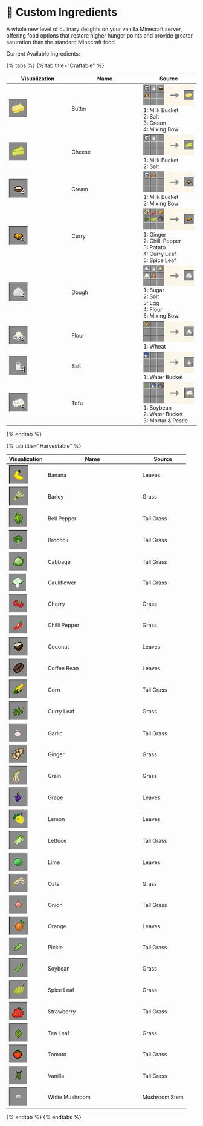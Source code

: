 # 🥕 Custom Ingredients

A whole new level of culinary delights on your vanilla Minecraft server, offering food options that restore higher hunger points and provide greater saturation than the standard Minecraft food.

Current Available Ingredients:

{% tabs %}
{% tab title="Craftable" %}
<table><thead><tr><th width="151.66666666666666">Visualization</th><th width="176">Name</th><th>Source</th></tr></thead><tbody><tr><td><img src="../.gitbook/assets/image (132) (1).png" alt=""></td><td>Butter</td><td><img src="../.gitbook/assets/image (95).png" alt=""><br>1: Milk Bucket<br>2: Salt<br>3: Cream<br>4: Mixing Bowl</td></tr><tr><td><img src="../.gitbook/assets/image (129).png" alt=""></td><td>Cheese</td><td><img src="../.gitbook/assets/image (142) (1).png" alt=""><br>1: Milk Bucket<br>2: Salt</td></tr><tr><td><img src="../.gitbook/assets/image (89) (1) (1).png" alt=""></td><td>Cream</td><td><img src="../.gitbook/assets/image (144).png" alt=""><br>1: Milk Bucket<br>2: Mixing Bowl</td></tr><tr><td><img src="../.gitbook/assets/image (147).png" alt=""></td><td>Curry</td><td><img src="../.gitbook/assets/image (148).png" alt=""><br>1: Ginger<br>2: Chilli Pepper<br>3: Potato<br>4: Curry Leaf<br>5: Spice Leaf</td></tr><tr><td><img src="../.gitbook/assets/image (146).png" alt=""></td><td>Dough</td><td><img src="../.gitbook/assets/image (138).png" alt=""><br>1: Sugar<br>2: Salt<br>3: Egg<br>4: Flour<br>5: Mixing Bowl</td></tr><tr><td><img src="../.gitbook/assets/image (140).png" alt=""></td><td>Flour</td><td><img src="../.gitbook/assets/image (115).png" alt=""><br>1: Wheat</td></tr><tr><td><img src="../.gitbook/assets/image (153) (1).png" alt=""></td><td>Salt</td><td><img src="../.gitbook/assets/image (117).png" alt=""><br>1: Water Bucket</td></tr><tr><td><img src="../.gitbook/assets/image (200).png" alt=""></td><td>Tofu</td><td><img src="../.gitbook/assets/image (180).png" alt=""><br>1: Soybean<br>2: Water Bucket<br>3: Mortar &#x26; Pestle</td></tr></tbody></table>
{% endtab %}

{% tab title="Harvestable" %}
<table><thead><tr><th>Visualization</th><th width="236.66666666666666">Name</th><th>Source</th></tr></thead><tbody><tr><td><img src="../.gitbook/assets/image (143).png" alt="" data-size="original"></td><td>Banana</td><td>Leaves</td></tr><tr><td><img src="../.gitbook/assets/image (154) (1).png" alt=""></td><td>Barley</td><td>Grass</td></tr><tr><td><img src="../.gitbook/assets/image (100) (1).png" alt=""></td><td>Bell Pepper</td><td>Tall Grass</td></tr><tr><td><img src="../.gitbook/assets/image (1) (2) (1) (1) (1).png" alt=""></td><td>Broccoli</td><td>Tall Grass</td></tr><tr><td><img src="../.gitbook/assets/image (125).png" alt=""></td><td>Cabbage</td><td>Tall Grass</td></tr><tr><td><img src="../.gitbook/assets/image (90) (1).png" alt=""></td><td>Cauliflower</td><td>Tall Grass</td></tr><tr><td><img src="../.gitbook/assets/image (119).png" alt=""></td><td>Cherry</td><td>Grass</td></tr><tr><td><img src="../.gitbook/assets/image (126).png" alt=""></td><td>Chilli Pepper</td><td>Grass</td></tr><tr><td><img src="../.gitbook/assets/image (127) (1).png" alt=""></td><td>Coconut</td><td>Leaves</td></tr><tr><td><img src="../.gitbook/assets/image (98) (1).png" alt=""></td><td>Coffee Bean</td><td>Leaves</td></tr><tr><td><img src="../.gitbook/assets/image (105).png" alt=""></td><td>Corn</td><td>Tall Grass</td></tr><tr><td><img src="../.gitbook/assets/image (106).png" alt=""></td><td>Curry Leaf</td><td>Grass</td></tr><tr><td><img src="../.gitbook/assets/image (103).png" alt=""></td><td>Garlic</td><td>Tall Grass</td></tr><tr><td><img src="../.gitbook/assets/image (123).png" alt=""></td><td>Ginger</td><td>Grass</td></tr><tr><td><img src="../.gitbook/assets/image (91) (1).png" alt=""></td><td>Grain</td><td>Grass</td></tr><tr><td><img src="../.gitbook/assets/image (136).png" alt=""></td><td>Grape</td><td>Leaves</td></tr><tr><td><img src="../.gitbook/assets/image (101) (1).png" alt=""></td><td>Lemon</td><td>Leaves</td></tr><tr><td><img src="../.gitbook/assets/image (137) (1).png" alt=""></td><td>Lettuce</td><td>Tall Grass</td></tr><tr><td><img src="../.gitbook/assets/image (97) (1).png" alt=""></td><td>Lime</td><td>Leaves</td></tr><tr><td><img src="../.gitbook/assets/image (130).png" alt=""></td><td>Oats</td><td>Grass</td></tr><tr><td><img src="../.gitbook/assets/image (99).png" alt=""></td><td>Onion</td><td>Tall Grass</td></tr><tr><td><img src="../.gitbook/assets/image (92) (1) (1).png" alt=""></td><td>Orange</td><td>Leaves</td></tr><tr><td><img src="../.gitbook/assets/image (131).png" alt=""></td><td>Pickle</td><td>Tall Grass</td></tr><tr><td><img src="../.gitbook/assets/image (102) (1).png" alt=""></td><td>Soybean</td><td>Grass</td></tr><tr><td><img src="../.gitbook/assets/image (145).png" alt=""></td><td>Spice Leaf</td><td>Grass</td></tr><tr><td><img src="../.gitbook/assets/image (133).png" alt=""></td><td>Strawberry</td><td>Tall Grass</td></tr><tr><td><img src="../.gitbook/assets/image (122).png" alt=""></td><td>Tea Leaf</td><td>Grass</td></tr><tr><td><img src="../.gitbook/assets/image (128).png" alt=""></td><td>Tomato</td><td>Tall Grass</td></tr><tr><td><img src="../.gitbook/assets/image (113).png" alt=""></td><td>Vanilla</td><td>Tall Grass</td></tr><tr><td><img src="../.gitbook/assets/image (118).png" alt=""></td><td>White Mushroom</td><td>Mushroom Stem</td></tr></tbody></table>
{% endtab %}
{% endtabs %}
